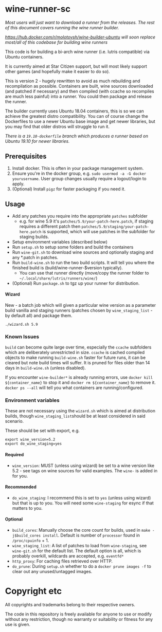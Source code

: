 # wine-runner-sc

_Most users will just want to download a runner from the releases. The rest of this document covers running the wine runner builder._

_https://hub.docker.com/r/molotovsh/wine-builder-ubuntu will soon replace most/all of this codebase for building wine runners_

This code is for building a bi-arch wine runner (i.e. lutris compatible) via Ubuntu containers.

It is currently aimed at Star Citizen support, but will most likely support other games (and hopefully make it easier to do so).

This is version 2 - hugely rewritten to avoid as much rebuilding and recompilation as possible. Containers are built, wine sources downloaded (and patched if necessary) and then compiled (with ccache so recompiles are much less painful) into a runner. You could then package and release the runner.

The builder currently uses Ubuntu 18.04 containers, this is so we can achieve the greatest distro compatibility. You can of course change the Dockerfiles to use a newer Ubuntu base image and get newer libraries, but you may find that older distros will struggle to run it.

_There is a `19.10-dockerfile` branch which produces a runner based on Ubuntu 19.10 for newer libraries._

## Prerequisites

1) Install docker. This is often in your package management system.
2) Ensure you're in the docker group, e.g. `sudo usermod -a -G docker yourusername`. User group changes usually require a logout/login to apply.
3) (Optional) Install `pigz` for faster packaging if you need it.

## Usage

- Add any patches you require into the appropriate `patches` subfolder
  - e.g. for wine 5.9 it's `patches/5.9/your-patch-here.patch`, if staging requires a different patch then `patches/5.9/staging/your-patch-here.patch` is supported, which will use patches in the subfolder for staging builds.
- Setup environment variables (described below)
- Run `setup.sh` to setup some folders and build the containers
- Run `wine-git.sh` to download wine sources and optionally staging and any *.patch in patches.
- Run `build-wine.sh` to run the two build scripts. It will tell you where the finished build is (build/wine-runner-$version typically).
  - You can use that runner directly (move/copy the runner folder to `~/.local/share/lutris/runners/wine/`)
- (Optional) Run `package.sh` to tgz up your runner for distribution.

#### Wizard

New - a batch job which will given a particular wine version as a parameter build vanilla and staging runners (patches chosen by `wine_staging_list` - by default all) and package them.

```
./wizard.sh 5.9
```

### Known Issues

`build` can become quite large over time, especially the `ccache` subfolders which are deliberately unrestricted in size. `ccache` is cached compiled objects to make running `build-wine.sh` faster for future runs, it can be cleared but note build times will suffer. It is pruned for files older than 14 days in `build-wine.sh` (unless disabled).

If you encounter `wine-builder*` is already running errors, use `docker kill ${container_name}` to stop it and `docker rm ${container_name}` to remove it. `docker ps --all` will tell you what containers are running/configured.

### Environment variables

These are not necessary using the `wizard.sh` which is aimed at distribution builds, though `wine_staging_list`should be at least considered in said scenario.

These should be set with export, e.g.

```
export wine_version=5.2
export do_wine_staging=yes
```

#### Required

- `wine_version`: MUST (unless using wizard) be set to a wine version like 5.2 - see tags on wine sources for valid examples. The `wine-` is added in for you.

#### Recommended

- `do_wine_staging`: I recommend this is set to `yes` (unless using wizard) but that is up to you. You will need some `wine-staging` for esync if that matters to you.

#### Optional

- `build_cores`: Manually choose the core count for builds, used in `make -j$build_cores install`. Default is number of `processor` found in `/proc/cpuinfo` + 1.
- `wine_staging_list`: A list of patches to load from `wine-staging`, see `wine-git.sh` for the default list. The default option is all, which is probably overkill, wildcards are accepted, e.g. `eventfd*`
- `http_proxy`: For caching files retrieved over HTTP.
- `do_prune`: During `setup.sh` whether to do a `docker prune images -f` to clear out any unused/untagged images.

# Copyright etc

All copyrights and trademarks belong to their respective owners.

The code in this repository is freely available for anyone to use or modify without any restriction, though no warranty or suitability or fitness for any use is given.
